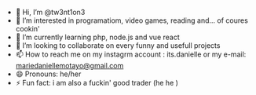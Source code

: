 - 👋 Hi, I’m @tw3nt1on3
- 👀 I’m interested in programatiom, video games, reading and... of coures cookin'
- 🌱 I’m currently learning php, node.js and vue react
- 💞️ I’m looking to collaborate on every funny and usefull projects
- 📫 How to reach me on my instagrm account : its.danielle or my e-mail: mariedaniellemotayo@gmail.com
- 😄 Pronouns: he/her
- ⚡ Fun fact: i am also a fuckin' good trader (he he )

<!---
tw3nt1on3/tw3nt1on3 is a ✨ special ✨ repository because its `README.md` (this file) appears on your GitHub profile.
You can click the Preview link to take a look at your changes.
--->
